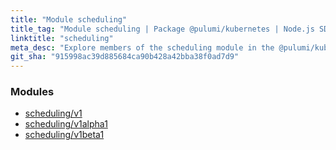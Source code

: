 ```yaml
---
title: "Module scheduling"
title_tag: "Module scheduling | Package @pulumi/kubernetes | Node.js SDK"
linktitle: "scheduling"
meta_desc: "Explore members of the scheduling module in the @pulumi/kubernetes package."
git_sha: "915998ac39d885684ca90b428a42bba38f0ad7d9"
---
```


<!-- WARNING: this page was generated by a tool. Do not edit it by hand. -->
<!-- To change it, please see https://github.com/pulumi/docs/tree/master/tools/tscdocgen. -->


<h3>Modules</h3>
<ul class="api">
    <li><a href="v1/"><span class="symbol module"></span>scheduling/v1</a></li>
    <li><a href="v1alpha1/"><span class="symbol module"></span>scheduling/v1alpha1</a></li>
    <li><a href="v1beta1/"><span class="symbol module"></span>scheduling/v1beta1</a></li>
</ul>









